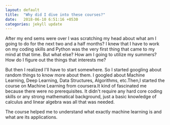 ```yaml
---
layout: default
title:  "Why did I dive into these courses?"
date:   2018-06-10 6:51:16 +0530
categories: jekyll update
---
```

<div class="home">
</p>After my end sems were over I was scratching my head about what am I going to do for the next two and a half months? I knew that I have to work on my coding skills and Python was the very first thing that came to my mind at that time. But what else? How am I going to utilize my summers? How do I figure out the things that interests me?</p>

</p>But then I realized I'll have to start somewhere. So I started googling about random things to know more about them. I googled about Machine Learning, Deep Learning, Data Structures, Algorithms, etc.Then,I started the course on Machine Learning from coursera.It kind of fascinated me because there were no prerequisites. It didn't require any hard core coding skills or any strong mathematical background, just a basic knowledge of calculus and linear algebra was all that was needed.

The course helped me to understand what exactly machine learning is and what are its applications.
</P>
</div>

